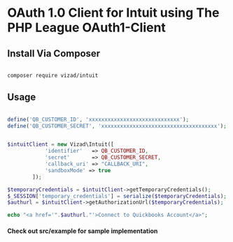 # OAuth 1.0 Client for Intuit using The PHP League OAuth1-Client

## Install Via Composer 

```bash

composer require vizad/intuit

```

## Usage

```php

define('QB_CUSTOMER_ID', 'xxxxxxxxxxxxxxxxxxxxxxxxxxxxx');
define('QB_CUSTOMER_SECRET', 'xxxxxxxxxxxxxxxxxxxxxxxxxxxxxxxxxxxxx');


$intuitClient = new Vizad\Intuit([
            'identifier'   => QB_CUSTOMER_ID,
            'secret'       => QB_CUSTOMER_SECRET,
            'callback_uri' => "CALLBACK_URI",
            'sandboxMode' => true
        ]);

$temporaryCredentials = $intuitClient->getTemporaryCredentials();
$_SESSION['temporary_credentials'] = serialize($temporaryCredentials);
$authurl = $intuitClient->getAuthorizationUrl($temporaryCredentials);

echo "<a href='".$authurl."'>Connect to Quickbooks Account</a>";

```

#### Check out src/example for sample implementation